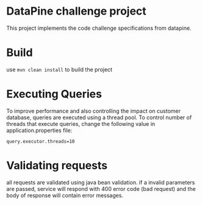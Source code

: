 # DataPine challenge project
This project implements the code challenge specifications from datapine.

# Build
use `mvn clean install` to build the project

# Executing Queries
To improve performance and also controlling the impact on customer database, queries are executed using a thread pool.
 To control number of threads that execute queries, change the following value in application.properties file:
 
`query.executor.threads=10`

# Validating requests
all requests are validated using java bean validation. if a invalid parameters are passed, service will respond with 400 error code (bad request) and the body of response will contain error messages.  